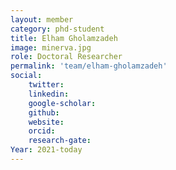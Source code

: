 ```yaml
---
layout: member
category: phd-student
title: Elham Gholamzadeh
image: minerva.jpg
role: Doctoral Researcher
permalink: 'team/elham-gholamzadeh'
social:
    twitter: 
    linkedin:
    google-scholar: 
    github: 
    website: 
    orcid: 
    research-gate: 
Year: 2021-today
---
```




